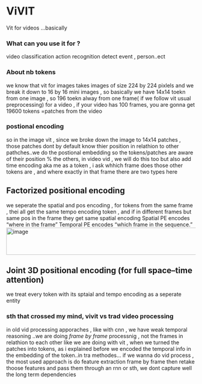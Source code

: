# ViVIT
Vit for videos ...basically
### What can you use it for ?

video classification
action recognition
detect event , person..ect
### About nb tokens
we know that vit for images takes images of size 224 by 224 pixlels and we break it down to 16 by 16 mini images , so basically we have 14x14 toekn from one image , so 196 toekn alway from one frame( if we follow vit usual preprocessing)
for a video , if your video has 100 frames, you are gonna get 19600 tokens =patches from the video

### postional encoding 
so in the image vit , since we broke down the image to 14x14 patches , those patches dont by default know thier position in relathion to other pathches..we do the postional embedding
so the tokens/patches are aware of their position % the others, 
in video vid , we will do this too but also add time encoding aka me as a token , i ask whhich frame does those other tokens are , and where exactly in that frame
there are two types here
## Factorized positional encoding
we seperate the spatial and pos encoding , for tokens from the same frame , thei all get the same tempo encoding token ,  and if in different frames but same pos in the frame they get same spatial encoding
Spatial PE encodes “where in the frame”
Temporal PE encodes “which frame in the sequence.”
<img width="574" height="72" alt="image" src="https://github.com/user-attachments/assets/6535db73-3c02-4bf7-b522-4478952e8e17" />

## Joint 3D positional encoding (for full space–time attention)
we treat every token with its sptaial and tempo encoding as a seperate entity

### sth that crossed my mind, vivit vs trad video processing
in old vid processing apporaches , like with cnn , we have weak temporal reasoning ..we are doing *frame by frame* processnig , not the frames in relathion to each other like we are doing with vit , when we turned the patches into tokens, as i explained before we encoded the temporal info in the embedding of the token..in tra methodes... if we wanna do vid process , the most used approach is do feature extraction frame by frame then retake thoose features and pass them through an rnn or sth, we dont capture well the long term dependencies
